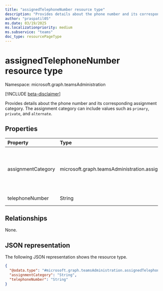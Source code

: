 ```yaml
---
title: "assignedTelephoneNumber resource type"
description: "Provides details about the phone number and its corresponding assignment category."
author: "praspatil05"
ms.date: 03/19/2025
ms.localizationpriority: medium
ms.subservice: "teams"
doc_type: resourcePageType
---
```


# assignedTelephoneNumber resource type

Namespace: microsoft.graph.teamsAdministration

[!INCLUDE [beta-disclaimer](../../includes/beta-disclaimer.md)]

Provides details about the phone number and its corresponding assignment category. The assignment category can include values such as `primary`, `private`, and `alternate`.

## Properties
|Property|Type|Description|
|:---|:---|:---|
|assignmentCategory|microsoft.graph.teamsAdministration.assignmentCategory|The category of the assigned phone number. The possible values are: `primary`, `private`, `alternate`, `unknownFutureValue`.|
|telephoneNumber|String|The assigned phone number.|

## Relationships
None.

## JSON representation
The following JSON representation shows the resource type.
<!-- {
  "blockType": "resource",
  "@odata.type": "microsoft.graph.teamsAdministration.assignedTelephoneNumber"
}
-->
``` json
{
  "@odata.type": "#microsoft.graph.teamsAdministration.assignedTelephoneNumber",
  "assignmentCategory": "String",
  "telephoneNumber": "String"
}
```

